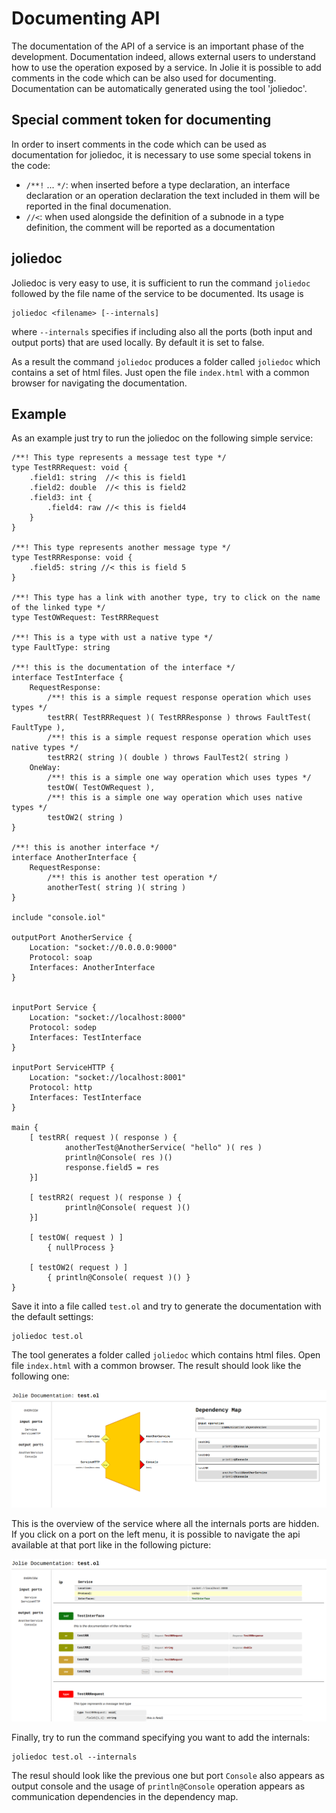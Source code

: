 # Documenting API
The documentation of the API of a service is an important phase of the development. Documentation indeed, allows external users to understand how to use the operation exposed by a service. In Jolie it is possible to add comments in the code which can be also used for documenting. Documentation can be automatically generated using the tool 'joliedoc'.

## Special comment token for documenting
In order to insert comments in the code which can be used as documentation for joliedoc, it is necessary to use some special tokens in the code:

* `/**!` ... `*/`: when inserted before a type declaration, an interface declaration or an operation declaration the text included in them will be reported in the final documenation.
* `//<`: when used alongside the definition of a subnode in a type definition, the comment will be reported as a documentation

## joliedoc
Joliedoc is very easy to use, it is sufficient to run the command `joliedoc` followed by the file name of the service to be documented.
Its usage is 
```
joliedoc <filename> [--internals]
```
where `--internals` specifies if including also all the ports (both input and output ports) that are used locally. By default it is set to false.

As a result the command `joliedoc` produces a folder called `joliedoc` which contains a set of html files. Just open the file `index.html` with a common browser for navigating the documentation.

## Example
As an example just try to run the joliedoc on the following simple service:

```
/**! This type represents a message test type */
type TestRRRequest: void {
    .field1: string  //< this is field1
    .field2: double  //< this is field2
    .field3: int {   
        .field4: raw //< this is field4
    }
}

/**! This type represents another message type */
type TestRRResponse: void {
    .field5: string //< this is field 5
}

/**! This type has a link with another type, try to click on the name of the linked type */
type TestOWRequest: TestRRRequest

/**! This is a type with ust a native type */
type FaultType: string 

/**! this is the documentation of the interface */
interface TestInterface {
    RequestResponse:
        /**! this is a simple request response operation which uses types */
        testRR( TestRRRequest )( TestRRResponse ) throws FaultTest( FaultType ),
        /**! this is a simple request response operation which uses native types */
        testRR2( string )( double ) throws FaulTest2( string )
    OneWay:
        /**! this is a simple one way operation which uses types */
        testOW( TestOWRequest ),
        /**! this is a simple one way operation which uses native types */
        testOW2( string )           
}

/**! this is another interface */
interface AnotherInterface {
    RequestResponse:
        /**! this is another test operation */
        anotherTest( string )( string )
}

include "console.iol"

outputPort AnotherService {
    Location: "socket://0.0.0.0:9000"
    Protocol: soap
    Interfaces: AnotherInterface
}


inputPort Service {
    Location: "socket://localhost:8000"
    Protocol: sodep
    Interfaces: TestInterface
}

inputPort ServiceHTTP {
    Location: "socket://localhost:8001"
    Protocol: http
    Interfaces: TestInterface
}

main {
    [ testRR( request )( response ) {
            anotherTest@AnotherService( "hello" )( res )
            println@Console( res )()
            response.field5 = res
    }]

    [ testRR2( request )( response ) {
            println@Console( request )()
    }]

    [ testOW( request ) ]
        { nullProcess }

    [ testOW2( request ) ] 
        { println@Console( request )() }
}
```
Save it into a file called `test.ol` and try to generate the documentation with the default settings:
```
joliedoc test.ol
```
The tool generates a folder called `joliedoc` which contains html files. Open file `index.html` with a common browser. The result should look like the following one:

![](../.gitbook/assets/joliedoc-overview.png)

This is the overview of the service where all the internals ports are hidden. If you click on a port on the left menu, it is possible to navigate the api available at that port like in the following picture:

![](../.gitbook/assets/joliedoc-ip.png)

Finally, try to run the command specifying you want to add the internals:
```
joliedoc test.ol --internals
```
The resul should look like the previous one but port `Console` also appears as output console and the usage of `println@Console` operation appears as communication dependencies in the dependency map.
